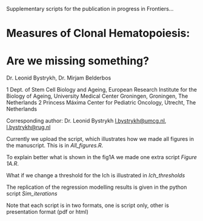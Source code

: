 
Supplementary scripts for the publication in progress in Frontiers...

# Measures of Clonal Hematopoiesis:  
# Are we missing something? 

Dr. Leonid Bystrykh, Dr. Mirjam Belderbos

1 Dept. of Stem Cell Biology and Ageing, European Research Institute for the Biology of Ageing, University Medical Center Groningen, Groningen, The Netherlands
2 Princess Máxima Center for Pediatric Oncology, Utrecht, The Netherlands

Corresponding author:
Dr. Leonid Bystrykh
l.bystrykh@umcg.nl, l.bystrykh@rug.nl

Currently we upload the script, which illustrates how we made all figures in the manuscript. This is in *All_figures.R*.

To explain better what is shown in the fig1A we made one extra script *Figure 1A.R*.

What if we change a threshold for the Ich is illustrated in *Ich_thresholds*

The replication of the regression modelling results is given in the python script *Sim_iterations*

Note that each script is in two formats, one is script only, other is presentation format (pdf or html)

